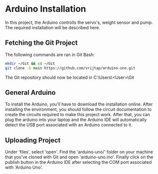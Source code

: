 # Arduino Installation

In this project, the Arduino controlls the servo's, weight sensor and pump. The required installation will be described here.

## Fetching the Git Project

The following commands are ran in Git Bash:

```bash
mkdir ~/Git && cd ~/Git
git clone -b main https://github.com/vrijtap/arduino-uno.git
```

The Git repository should now be located in C:\Users\\\<User>\Git

## General Arduino

To install the Arduino, you'll have to download the installation online. After installing the environment, you should follow the circuit documentation to create the circuits required to make this project work. After that, you can plug the arduino into your laptop and the Arduino IDE will automatically detect the USB port associated with an Arduino connected to it.

## Uploading Project

Under 'files', select 'open'. Find the 'arduino-uno/' folder on your machine that you've cloned with Git and open 'arduino-uno.ino'. Finally click on the publish button in the Arduino IDE after selecting the COM port associated with 'Arduino Uno'.
